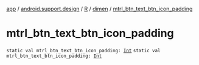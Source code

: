 [app](../../../index.md) / [android.support.design](../../index.md) / [R](../index.md) / [dimen](index.md) / [mtrl_btn_text_btn_icon_padding](./mtrl_btn_text_btn_icon_padding.md)

# mtrl_btn_text_btn_icon_padding

`static val mtrl_btn_text_btn_icon_padding: `[`Int`](https://kotlinlang.org/api/latest/jvm/stdlib/kotlin/-int/index.html)
`static val mtrl_btn_text_btn_icon_padding: `[`Int`](https://kotlinlang.org/api/latest/jvm/stdlib/kotlin/-int/index.html)